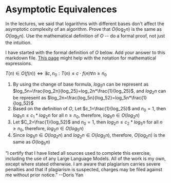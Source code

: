 # Asymptotic Equivalences

In the lectures, we said that logarithms with different bases don't affect the
asymptotic complexity of an algorithm. Prove that $O(\log_{2} n)$ is the same as
$O(\log_{5} n)$. Use the mathematical definition of $O$ -- do a formal proof,
not just the intuition.

I have started with the formal definition of $O$ below. Add your answer to this
markdown file. [This
page](https://docs.github.com/en/get-started/writing-on-github/working-with-advanced-formatting/writing-mathematical-expressions)
might help with the notation for mathematical expressions.

$T(n) \in O(f(n)) \iff \exists c, n_0: T(n) \leq c \cdot f(n) \forall n \geq n_0$

1. By using the change of base formula, $log_5n$ can be represent as $log_5n=\frac{log_2n}{log_25}=log_2n*\frac{1}{log_25}$, and $log_2n$ can be represent as $log_2n=\frac{log_5n}{log_52}=log_5n*\frac{1}{log_52}$
2. Based on the definition of $O$, Let $c_1=\frac{1}{log_25}$ and $n_0=1$, then $log_5n\leq c_1*log_2n$ for all $n\geq n_0$, therefore, $log_5n\in O(log_2n)$
3. Let $C_2=\frac{1}{log_52}$ and $n_0=1$, then $log_2n\leq c_2*log_5n$ for all $n\geq n_0$, therefore, $log_2n\in O(log_5n)$
4. Since $log_5n\in O(log_2n)$ and $log_2n\in O(log_5n)$, therefore, $O(\log_{2} n)$ is the same as $O(\log_{5} n)$

“I certify that I have listed all sources used to complete this exercise, including the use of any Large Language Models. All of the work is my own, except where stated otherwise. I am aware that plagiarism carries severe penalties and that if plagiarism is suspected, charges may be filed against me without prior notice.” --Doris Yan
